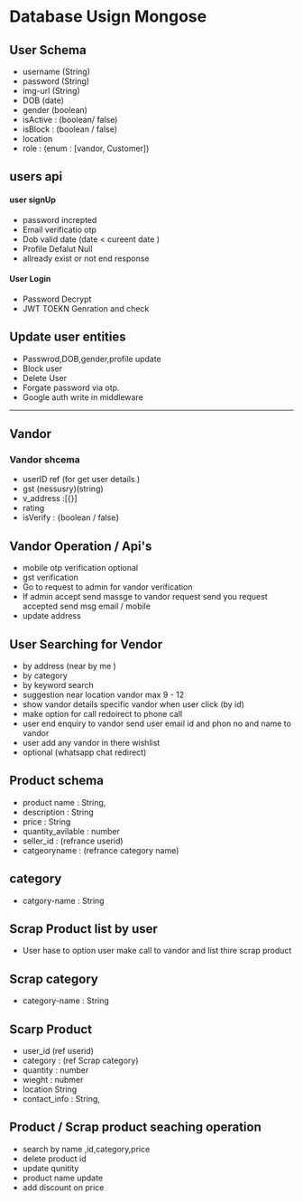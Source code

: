 # Database Usign Mongose

## User Schema

- username (String)
- password (String)
- img-url (String)
- DOB (date)
- gender (boolean)
- isActive : (boolean/ false)
- isBlock : (boolean / false)
- location
- role : (enum : [vandor, Customer])

## users api

#### user signUp

- password increpted
- Email verificatio otp
- Dob valid date (date < cureent date )
- Profile Defalut Null
- allready exist or not end response

#### User Login

- Password Decrypt
- JWT TOEKN Genration and check

## Update user entities

- Passwrod,DOB,gender,profile update
- Block user
- Delete User
- Forgate password via otp.
- Google auth write in middleware

---

## Vandor

### Vandor shcema

- userID ref (for get user details )
- gst (nessusry)(string)
- v_address :[{}]
- rating
- isVerify : {boolean / false}

## Vandor Operation / Api's

- mobile otp verification optional
- gst verification
- Go to request to admin for vandor verification
- If admin accept send massge to vandor request send you request accepted send msg email / mobile
- update address

## User Searching for Vendor

- by address (near by me )
- by category
- by keyword search
- suggestion near location vandor max 9 - 12
- show vandor details specific vandor when user click (by id)
- make option for call redoirect to phone call
- user end enquiry to vandor send user email id and phon no and name to vandor
- user add any vandor in there wishlist
- optional (whatsapp chat redirect)

## Product schema

- product name : String,
- description : String
- price : String
- quantity_avilable : number
- seller_id : (refrance userid)
- catgeoryname : (refrance category name)

## category

- catgory-name : String

## Scrap Product list by user

- User hase to option user make call to vandor and list thire scrap product

## Scrap category

- category-name : String

## Scarp Product

- user_id (ref userid)
- category : (ref Scrap category)
- quantity : number
- wieght : nubmer
- location String
- contact_info : String,


## Product / Scrap product seaching operation

- search by name ,id,category,price
- delete product id
- update qunitity
- product name update
- add discount on price

